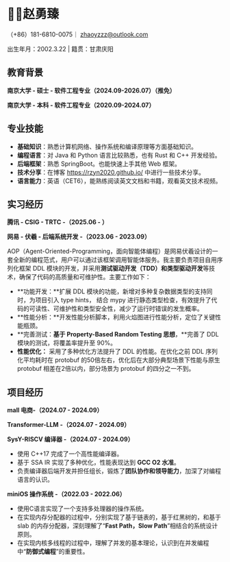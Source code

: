 # 🧑‍💻赵勇臻

（+86）181-6810-0075｜ [zhaoyzzz@outlook.com](mailto:zhaoyzzz@outlook.com)

出生年月：2002.3.22 | 籍贯：甘肃庆阳

## 教育背景

**南京大学 - 硕士 - 软件工程专业（2024.09-2026.07）（推免）**

**南京大学 - 本科 - 软件工程专业（2020.09-2024.07）**

## 专业技能

- **基础知识**：熟悉计算机网络、操作系统和编译原理等方面基础知识。
- **编程语言**：对 Java 和 Python 语言比较熟悉，也有 Rust 和 C++ 开发经验。
- **后端框架**：熟悉 SpringBoot。也能快速上手其他 Web 框架。
- **技术分享**：在博客 https://rzyn2020.github.io/ 中进行一些技术分享。
- **语言能力**：英语（CET6），能熟练阅读英文文档和书籍，观看英文技术视频。

## 实习经历

**腾讯 - CSIG - TRTC -（2025.06 - ）**

**网易 - 伏羲 - 后端系统开发 -（2023.06 - 2023.09）**

AOP（Agent-Oriented-Programming，面向智能体编程）是网易伏羲设计的一套全新的编程范式，用户可以通过该框架调用智能体服务。我主要负责项目自用序列化框架 DDL 模块的开发，并采用**测试驱动开发（TDD）**和**类型驱动开发**等技术，确保了代码的高质量和可维护性。主要工作如下：

- **功能开发：**扩展 DDL 模块的功能，新增对多种复杂数据类型的支持同时，为项目引入 type hints， 结合 mypy 进行静态类型检查，有效提升了代码的可读性、可维护性和类型安全性，减少了运行时错误的发生概率。
- **性能分析：**开发性能分析脚本，利用火焰图进行性能分析，定位了关键性能瓶颈。
- **完善测试：**基于 Property-Based Random Testing 思想**，**完善了 DDL 模块的测试，将覆盖率提升至 90%。
- **性能优化：** 采用了多种优化方法提升了 DDL 的性能。在优化之前 DDL 序列化平均耗时在 protobuf 的50倍左右，优化后在大部分典型场景下性能与原生 protobuf 相差在2倍以内，部分场景为 protobuf 的四分之一不到。

## 项目经历

**mall 电商-（2024.07 - 2024.09）**

**Transformer-LLM -（2024.07 - 2024.09）**

**SysY-RISCV 编译器 -（2024.07 - 2024.09）**

- 使用 C++17 完成了一个高性能编译器。
- 基于 SSA IR 实现了多种优化，性能表现达到 **GCC O2 水准**。
- 负责编译器后端开发并担任组长，锻炼了**团队协作和领导能力**，加深了对编程语言的认识。

**miniOS 操作系统 -（2022.03 - 2022.06）**

- 使用C语言实现了一个支持多处理器的操作系统。
- 在实现内存分配器的过程中，分别实现了基于链表的，基于红黑树的，和基于 slab 的内存分配器，深刻理解了“**Fast Path，Slow Path**”相结合的系统设计原则。
- 在实现内核多线程的过程中，理解了并发的基本理论，认识到在并发编程中“**防御式编程**”的重要性。
